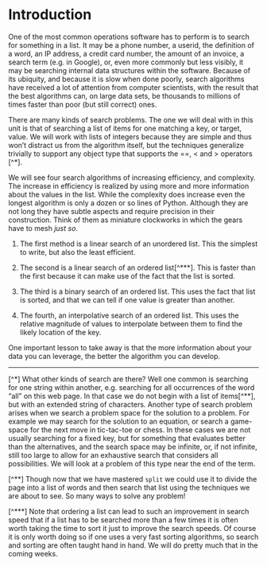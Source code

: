 # Introduction

One of the most common operations software has to perform is to search
for something in a list. It may be a phone number, a userid, the
definition of a word, an IP address, a credit card number, the amount of
an invoice, a search term (e.g. in Google), or, even more commonly but
less visibly, it may be searching internal data structures within the
software. Because of its ubiquity, and because it is slow when done
poorly, search algorithms have received a lot of attention from computer
scientists, with the result that the best algorithms can, on large data
sets, be thousands to millions of times faster than poor (but still
correct) ones.

There are many kinds of search problems. The one we will deal with in
this unit is that of searching a list of items for one matching a key,
or target, value. We will work with lists of integers because they are
simple and thus won’t distract us from the algorithm itself, but the
techniques generalize trivially to support any object type that supports
the ==, < and > operators [^*].

We will see four search algorithms of increasing efficiency, and
complexity. The increase in efficiency is realized by using more and
more information about the values in the list. While the complexity does
increase even the longest algorithm is only a dozen or so lines of
Python. Although they are not long they have subtle aspects and require
precision in their construction. Think of them as miniature clockworks
in which the gears have to mesh *just so*.

1.  The first method is a linear search of an unordered list. This the
    simplest to write, but also the least efficient.

2.  The second is a linear search of an ordered list[^***]. This is
    faster than the first because it can make use of the fact that
    the list is sorted.

3.  The third is a binary search of an ordered list. This uses the fact
    that list is sorted, and that we can tell if one value is greater
    than another.

4.  The fourth, an interpolative search of an ordered list. This uses
    the relative magnitude of values to interpolate between them to find
    the likely location of the key.

One important lesson to take away is that the more information about
your data you can leverage, the better the algorithm you can develop.

------------------------------------------------------------------------

[^*] What other kinds of search are there? Well one common is searching
for one string within another, e.g. searching for all occurrences of the
word “all” on this web page. In that case we do not begin with a list
of items[^**], but with an extended string of characters. Another type
of search problem arises when we search a problem space for the solution
to a problem. For example we may search for the solution to an equation,
or search a game-space for the next move in tic-tac-toe or chess. In
these cases we are not usually searching for a fixed key, but for
something that evaluates better than the alternatives, and the search
space may be infinite, or, if not infinite, still too large to allow for
an exhaustive search that considers all possibilities. We will look at a
problem of this type near the end of the term.

[^**] Though now that we have mastered `split` we could use it to
divide the page into a list of words and then search that list using the
techniques we are about to see. So many ways to solve any problem!

[^***] Note that ordering a list can lead to such an improvement in
search speed that if a list has to be searched more than a few times it
is often worth taking the time to sort it just to improve the search
speeds. Of course it is only worth doing so if one uses a very fast
sorting algorithms, so search and sorting are often taught hand in hand.
We will do pretty much that in the coming weeks.
